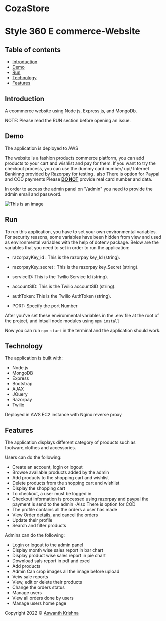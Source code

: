 # CozaStore
# Style 360 E commerce-Website

## Table of contents

- [Introduction](#introduction)
- [Demo](#demo)
- [Run](#run)
- [Technology](#technology)
- [Features](#features)


## Introduction

A  ecommerce website using Node js, Express js, and MongoDb.

NOTE: Please read the RUN section before opening an issue.

## Demo


The application is deployed to AWS 

The website is a fashion products commerce platform, you can add products to your cart and wishlist and pay for them. If you want to try the checkout process, you can use the dummy card number/ upi/ Internet Bankinng provided by Razorpay for testing . 
also There is option for Paypal and COD payments
Please <u><b>DO NOT</b></u> provide real card number and data.



In order to access the admin panel on "/admin" you need to provide the admin email and password.

![This is an image](/MiniProjecthome.JPG)
## Run

To run this application, you have to set your own environmental variables. For security reasons, some variables have been hidden from view and used as environmental variables with the help of dotenv package. Below are the variables that you need to set in order to run the application:

- razorpayKey_id :     This is the razorpay key_Id (string).

- razorpayKey_secret :  This is the razorpay key_Secret (string).

- serviceID: This is the Twilio Service Id (string).

- accountSID: This is the Twilio accountSID (string).

- authToken: This is the Twilio AuthToken (string).

- PORT: Specify the port Number

After you've set these environmental variables in the .env file at the root of the project, and intsall node modules using  `npm install`

Now you can run `npm start` in the terminal and the application should work.

## Technology

The application is built with:

- Node.js 
- MongoDB
- Express 
- Bootstrap 
- AJAX
- JQuery
- Razorpay
- Twilio

Deployed in AWS EC2 instance with Nginx reverse proxy

## Features

The application displays different category of products such as footware,clothes and accessories.

Users can do the following:

- Create an account, login or logout
- Browse available products added by the admin
- Add products to the shopping cart and wishlist
- Delete products from the shopping cart and wishlist
- Display the shopping cart
- To checkout, a user must be logged in
- Checkout information is processed using razorpay and paypal the payment is send to the admin
-Also There is option for COD
- The profile contains all the orders a user has made
- View Order details, and cancel the orders
- Update their profile
- Search and filter products
 


Admins can do the following:

- Login or logout to the admin panel
- Display month wise sales report in bar chart
- Display product wise sales report in pie chart 
- Download sals report in pdf and excel 
- Add products
- Admin Can crop images all the image before upload
- Veiw sale reports
- View, edit or delete their products
- Change the orders status
- Manage users
- View all orders done by users
- Manage users home page 



 Copyright 2022 © [Aswanth Krishna](https://github.com/aswanthkris)
